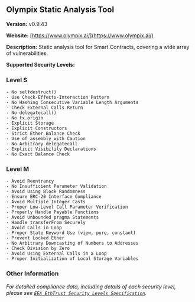 ## Olympix Static Analysis Tool

**Version:** v0.9.43

**Website:** [https://www.olympix.ai/](https://www.olympix.ai/)

**Description:** Static analysis tool for Smart Contracts, covering a wide array of vulnerabilities.

**Supported Security Levels:** 

### Level S
    - No selfdestruct()
    - Use Check-Effects-Interaction Pattern
    - No Hashing Consecutive Variable Length Arguments
    - Check External Calls Return
    - No delegatecall()
    - No tx.origin
    - Explicit Storage
    - Explicit Constructors
    - Strict Ether Balance Check
    - Use of assembly with Caution
    - No Arbitrary delegatecall
    - Explicit Visibility Declarations
    - No Exact Balance Check

### Level M
    - Avoid Reentrancy
    - No Insufficient Parameter Validation
    - Avoid Using Block Randomness
    - Ensure ERC-20 Interface Compliance
    - Avoid Multiple Integer Casts
    - Proper Low-Level Call Parameter Verification
    - Properly Handle Payable Functions
    - Avoid Unbounded pragma Statements
    - Handle transferFrom Securely
    - Avoid Calls in Loop
    - Proper State Keyword Use (view, pure, constant)
    - Prevent Locked Ether
    - No Arbitrary Downcasting of Numbers to Addresses
    - Check Division by Zero
    - Avoid Using External Calls in a Loop
    - Proper Initialization of Local Storage Variables


### Other Information

_For detailed compliance data, including details of each security level, please see [`EEA EthTrust Security Levels Specification`](https://entethalliance.github.io/eta-registry/security-levels-spec.html)._
